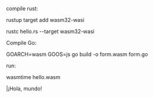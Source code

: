 compile rust:

rustup target add wasm32-wasi

rustc hello.rs --target wasm32-wasi




Compile Go:

GOARCH=wasm GOOS=js go build -o form.wasm form.go




run:

wasmtime hello.wasm

|¡Hola, mundo!
